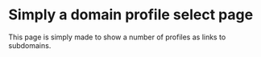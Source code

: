 # Simply a domain profile select page
This page is simply made to show a number of profiles as links to subdomains.